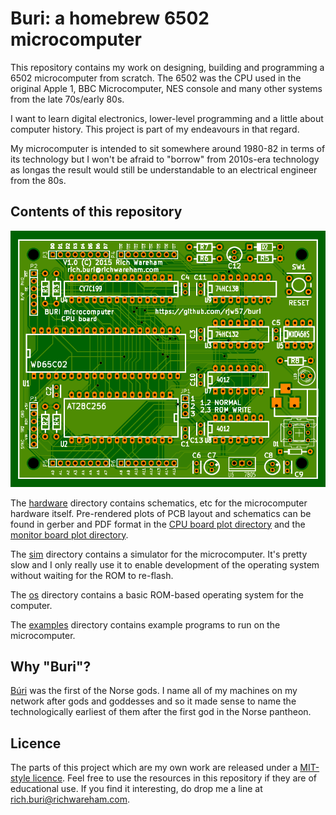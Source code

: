 # Buri: a homebrew 6502 microcomputer

This repository contains my work on designing, building and programming a 6502
microcomputer from scratch. The 6502 was the CPU used in the original Apple 1,
BBC Microcomputer, NES console and many other systems from the late 70s/early
80s.

I want to learn digital electronics, lower-level programming and a little about
computer history. This project is part of my endeavours in that regard.

My microcomputer is intended to sit somewhere around 1980-82 in terms of its
technology but I won't be afraid to "borrow" from 2010s-era technology as
longas the result would still be understandable to an electrical engineer from
the 80s.

## Contents of this repository

![CPU board PCB](hardware/cpu-board/plots/cpu-board-pcb.png)

The [hardware](hardware) directory contains schematics, etc for the
microcomputer hardware itself. Pre-rendered plots of PCB layout and schematics
can be found in gerber and PDF format in the [CPU board plot
directory](hardware/cpu-board/plots) and the [monitor board plot
directory](hardware/monitor-board/plots).

The [sim](sim) directory contains a simulator for the microcomputer.  It's
pretty slow and I only really use it to enable development of the operating
system without waiting for the ROM to re-flash.

The [os](os) directory contains a basic ROM-based operating system for the
computer.

The [examples](examples) directory contains example programs to run on the
microcomputer.

## Why "Buri"?

[Búri](http://en.wikipedia.org/wiki/B%C3%BAri) was the first of the Norse gods.
I name all of my machines on my network after gods and goddesses and so it made
sense to name the technologically earliest of them after the first god in the
Norse pantheon.

## Licence

The parts of this project which are my own work are released under a
[MIT-style licence](COPYING.txt). Feel free to use the resources in this
repository if they are of educational use. If you find it interesting, do drop
me a line at rich.buri@richwareham.com.
